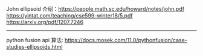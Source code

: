 
John ellipsoid 介绍：https://people.math.sc.edu/howard/notes/john.pdf
                    https://yintat.com/teaching/cse599-winter18/5.pdf
                    https://arxiv.org/pdf/1207.7246

---

python fusion api 算法: https://docs.mosek.com/11.0/pythonfusion/case-studies-ellipsoids.html